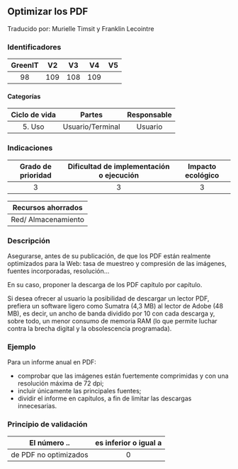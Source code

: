 ## Optimizar los PDF

Traducido por: Murielle Timsit y Franklin Lecointre

### Identificadores

| GreenIT | V2  | V3  | V4  | V5  |
| :-----: | :-: | :-: | :-: | :-: |
|   98    | 109 | 108 | 109 |     |

#### Categorías

| Ciclo de vida |      Partes      | Responsable |
| :-----------: | :--------------: | :---------: |
|    5. Uso     | Usuario/Terminal |   Usuario   |

### Indicaciones

| Grado de prioridad | Dificultad de implementación o ejecución | Impacto ecológico |
| :----------------: | :--------------------------------------: | :---------------: |
|         3          |                    3                     |         3         |

| Recursos ahorrados  |
| :-----------------: |
| Red/ Almacenamiento |

### Descripción

Asegurarse, antes de su publicación, de que los PDF están realmente optimizados para la Web: tasa de muestreo y compresión de las imágenes, fuentes incorporadas, resolución...

En su caso, proponer la descarga de los PDF capítulo por capítulo.

Si desea ofrecer al usuario la posibilidad de descargar un lector PDF, prefiera un software ligero como Sumatra (4,3 MB) al lector de Adobe (48 MB), es decir, un ancho de banda dividido por 10 con cada descarga y, sobre todo, un menor consumo de memoria RAM (lo que permite luchar contra la brecha digital y la obsolescencia programada).

### Ejemplo

Para un informe anual en PDF:

- comprobar que las imágenes están fuertemente comprimidas y con una resolución máxima de 72 dpi;
- incluir únicamente las principales fuentes;
- dividir el informe en capítulos, a fin de limitar las descargas innecesarias.

### Principio de validación

| El número ..          | es inferior o igual a |
| --------------------- | :-------------------: |
| de PDF no optimizados |           0           |
